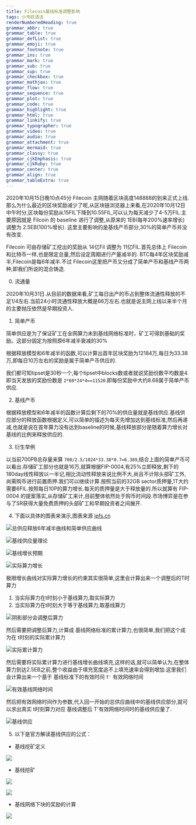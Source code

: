 ```yaml
---
title: Filecoin基线标准调整影响
tags: 小书匠语法
renderNumberedHeading: true
grammar_abbr: true
grammar_table: true
grammar_defList: true
grammar_emoji: true
grammar_footnote: true
grammar_ins: true
grammar_mark: true
grammar_sub: true
grammar_sup: true
grammar_checkbox: true
grammar_mathjax: true
grammar_flow: true
grammar_sequence: true
grammar_plot: true
grammar_code: true
grammar_highlight: true
grammar_html: true
grammar_linkify: true
grammar_typographer: true
grammar_video: true
grammar_audio: true
grammar_attachment: true
grammar_mermaid: true
grammar_classy: true
grammar_cjkEmphasis: true
grammar_cjkRuby: true
grammar_center: true
grammar_align: true
grammar_tableExtra: true
---
```


2020年10月15日晚10点45分 Filecoin 主网随着区块高度148888的到来正式上线.那么为什么最近的区块奖励减少了呢,从区块链浏览器上来看,在2020年10月12日中午时分,区块每份奖励从15FIL下降到10.55FIL,可以认为每天减少了4-5万FIL.主要原因就是 Filcoin 的 baseline 进行了调整,从原来的 1EB(每年200%速率增长) 调整为 2.5EB(100%增长). 这里主要影响的是基线产币部分,30%的简单产币并没有改变.

Filecoin 可由存储矿工挖出的奖励从 14亿Fil 调整为 11亿FIL.首先总体上 Filecoin 和比特币一样,也是限定总量,然后设定周期进行产量减半的. BTC每4年区块奖励减半,Filecoin是每6年减半.不过 Filecoin这里把产币又分成了简单产币和基线产币两种,即我们所说的混合铸造.

0. 流通量

2020年10月31日.从目前的数据来看,矿工每日出产的币占到整体流通性释放的不足1/4左右.当前24小时流通性释放大概是66万左右.也就是说主网上线以来半个月的主要抛压依然是早期投资人.

1. 简单产币

简单供应是为了保证矿工在全网算力未到基线网络标准时，矿工可得到基础的奖励。这部分固定为按照原6年减半衰减的30%

根据释放模型和6年减半的函数,可以计算出首年区块奖励为12184万,每日为33.38万,即每日10万左右的奖励是属于简单产币供应的.

我们都可知tipset是30秒一个,每个tipset中blocks数或者就说奖励份数平均数是4.即当天发放的奖励份数是 `2*60*24*4==11520`.即每份奖励中大约8.68属于简单产币供应.

2. 基线产币

根据释放模型和6年减半的函数计算后剩下的70%的供应量就是基线供应.基线供应部分的释放函数根据定义,可以简单的描述为每天先增加达到基线标准,然后再递减,也就是说在首年算力没有达到baseline的时候,基线释放部分是随着算力增长对基线的比例来释放供应的.

3. 衍生举例

以当前700PB总存量来算 `700/2.5/1024*33.38*0.7=6.389`,结合上面的简单产币可以看出.存储矿工部分也就是16万,就算根据FIP-0004,有25%立即释放,剩下的180day线性释放以一半记,相比流动性释放来说比例不大,尚且不计除头部矿工外,尚需购币进行前置质押.我们可以继续计算.按照当前的32GB sector质押量,1T大约需要6FIL.按照每日10P的算力增长.每天的质押量是大于释放量的.所以就算有 FIP-0004 的提案落实,从存储矿工来计,目前整体依然处于购币时间段.市场博弈是在参与了SR获得大量免费质押的头部矿工和早期投资者之间展开.

4. 下面以具体的图表来演示,图表来源 [ipfs.cn](https://ipfs.cn/news/info-101285.html)

![总供应释放6年减半曲线和简单供应曲线](https://raw.githubusercontent.com/OliverRen/olili_blog_img/master/Filecoin基线标准调整影响/20201031/1604112724886.png)

![基线供应量理论](https://raw.githubusercontent.com/OliverRen/olili_blog_img/master/Filecoin基线标准调整影响/20201031/1604112773917.png)

![基线增长预期](https://raw.githubusercontent.com/OliverRen/olili_blog_img/master/Filecoin基线标准调整影响/20201031/1604112794600.png)

![实际算力增长](https://raw.githubusercontent.com/OliverRen/olili_blog_img/master/Filecoin基线标准调整影响/20201031/1604112808553.png)

极限增长曲线对实际算力增长的约束其实很简单,这里会计算出来一个调整后的T时算力

1. 当实际算力在t时刻小于基线算力,取实际算力
2. 当实际算力在t时刻大于等于基线算力,取基线算力

![阴影部分会调整后算力](https://raw.githubusercontent.com/OliverRen/olili_blog_img/master/Filecoin基线标准调整影响/20201031/1604112927447.png)

然后需要把调整后算力,计算成 基线网络标准的累计算力,也很简单,我们把这个成为在 t时刻的实际累计算力

![实际累计算力](https://raw.githubusercontent.com/OliverRen/olili_blog_img/master/Filecoin基线标准调整影响/20201031/1604113026251.png)

然后需要将实际累计算力进行基线增长曲线填充,这样的话,就可以简单认为,在整体算力到达2.5EB之前,整个收益由于填充宽度追不上填充速率会得到增加.这里我们会计算出来一个基于 基线标准下的有效时间 `T'` 有效网络时间

![有效基线网络时间](https://raw.githubusercontent.com/OliverRen/olili_blog_img/master/Filecoin基线标准调整影响/20201031/1604113140051.png)

然后把有效网络时间作为参数,代入回一开始的总供应曲线中的基线供应部分,就可以求出真实 t时刻算力对应 基线调整后 T'有效网络时间时的基线供应量了.

![基线供应](https://raw.githubusercontent.com/OliverRen/olili_blog_img/master/Filecoin基线标准调整影响/20201031/1604113217072.png)

5. 以下是官方解读基线供应的公式：

- 基线挖矿定义

![](https://raw.githubusercontent.com/OliverRen/olili_blog_img/master/Filecoin基线标准调整影响/20201031/13110310291-d6feb983-9601-4b86-9a93-f663d8ef5b68.jpg)

- 基线挖矿

![](https://raw.githubusercontent.com/OliverRen/olili_blog_img/master/Filecoin基线标准调整影响/20201031/13110310380-6f981339-bd7d-447a-8d85-76d2b75871c2.jpg)

![](https://raw.githubusercontent.com/OliverRen/olili_blog_img/master/Filecoin基线标准调整影响/20201031/13110310455-af66451f-8fd9-4dfa-ae7e-444e7d7c7dfa.jpg)

- 基线网络下块的奖励的计算

![](https://raw.githubusercontent.com/OliverRen/olili_blog_img/master/Filecoin基线标准调整影响/20201031/13110310528-7623c5cd-1246-4d49-b0e3-2c9cbb9aa609.jpg)
